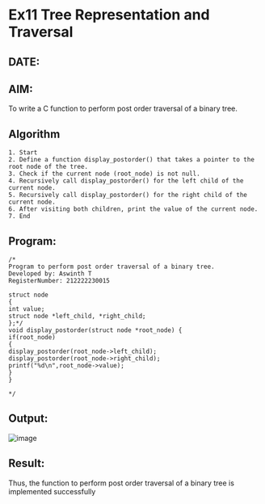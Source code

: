 # Ex11 Tree Representation and Traversal
## DATE:
## AIM:
To write a C function to perform post order traversal of a binary tree.

## Algorithm
```
1. Start 
2. Define a function display_postorder() that takes a pointer to the root node of the tree. 
3. Check if the current node (root_node) is not null. 
4. Recursively call display_postorder() for the left child of the current node. 
5. Recursively call display_postorder() for the right child of the current node. 
6. After visiting both children, print the value of the current node. 
7. End
```
## Program:
```
/*
Program to perform post order traversal of a binary tree.
Developed by: Aswinth T
RegisterNumber: 212222230015

struct node 
{ 
int value; 
struct node *left_child, *right_child; 
};*/ 
void display_postorder(struct node *root_node) { 
if(root_node) 
{ 
display_postorder(root_node->left_child); 
display_postorder(root_node->right_child); 
printf("%d\n",root_node->value); 
} 
} 

*/
```

## Output:

![image](https://github.com/user-attachments/assets/3925030a-4e32-4083-9b9b-db11c6c53d7e)


## Result:
Thus, the function to perform post order traversal of a binary tree is implemented successfully

